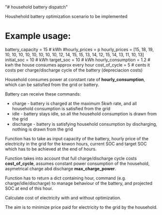"# household battery dispatch" 

Houshehold battery optimization scenario to be implemented


# Example usage:
battery_capacity = 15  # kWh
#hourly_prices = p
hourly_prices = [15, 18, 19, 10, 10, 10, 10, 10, 10, 10, 10, 12, 14, 15, 15, 13, 14, 12, 15, 14, 13, 11, 10, 13]
initial_soc = 10  # kWh
target_soc = 10  # kWh
hourly_consumption = 1.2 # kwh the house consumes approx every hour
cost_of_cycle = 5 # cents it costs per charge/discharge cycle of the battery (depreciacion costs)


Household consumes power at constant rate of **hourly_consumption**, which can be satisfied from the grid or battery.

Battery can receive these commands:
- charge - battery is charged at the maximum 5kwh rate, and all household consumption is satisfied from the grid
- idle - battery stays idle, so all the household consumption is drawn from the grid 
- discharge - battery is satisfying household consumption by discharging, nothing is drawn from the grid 

Function has to take as input capacity of the battery, hourly price of the electricity in the grid for the knwon hours, current SOC and target SOC which has to be achieved at the end of hours.

Function takes into account that full charge/discharge cycle costs **cost_of_cycle**, assumes constant power consumption of the household, asymetrical charge abd discharge **max_charge_power**. 

Function has to return a dict containing hour, command (e.g. charge/idle/discharge) to manage behaviour of the battery, and projected SOC at end of this hour. 

Calculate cost of electricity with and without optimization.

The aim is to minimize price paid for electricity to the grid by the household. 

